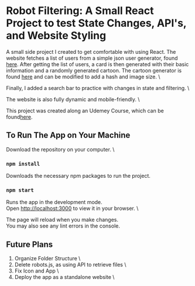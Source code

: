 # Robot Filtering: A Small React Project to test State Changes, API's, and Website Styling

A small side project I created to get comfortable with using React. The website fetches a list of users from a simple json user generator, found [here](https://jsonplaceholder.typicode.com/users). After getting the list of users, a card is then generated with their basic information and a randomly generated cartoon. The cartoon generator is found [here](https://robohash.org/1?200x200) and can be modified to add a hash and image size. \

Finally, I added a search bar to practice with changes in state and filtering. \

The website is also fully dynamic and mobile-friendly. \

This project was created along an Udemey Course, which can be found[here](https://www.udemy.com/course/the-complete-web-developer-zero-to-mastery/#reviews).

## To Run The App on Your Machine

Download the repository on your computer. \

### `npm install`
Downloads the necessary npm packages to run the project. 

### `npm start`
Runs the app in the development mode.\
Open [http://localhost:3000](http://localhost:3000) to view it in your browser. \

The page will reload when you make changes.\
You may also see any lint errors in the console.

## Future Plans
1. Organize Folder Structure \
2. Delete robots.js, as using API to retrieve files \
3. Fix Icon and App \
4. Deploy the app as a standalone website \

